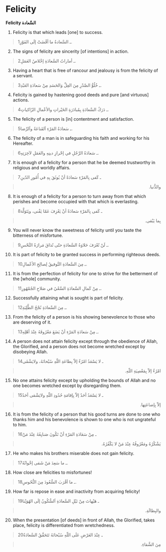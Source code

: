 Felicity
========

**Felicity السَّعادة**

1. Felicity is that which leads [one] to success.

> 1ـ السَّعادةُ ما أفْضَتْ إلَى الفَوْزِ.

2. The signs of felicity are sincerity [of intentions] in action.

> 2ـ أماراتُ السَّعادَةِ إخْلاصُ العَمَلِ.

3. Having a heart that is free of rancour and jealousy is from the
felicity of a servant.

> 3ـ خُلُوُّ الصَّدْرِ مِنَ الغِلِّ وَالحَسَدِ مِنْ سَعادَةِ العَبْدِ.

4. Felicity is gained by hastening good deeds and pure [and virtuous]
actions.

> 4ـ دَرَكُ السَّعادَةِ بِمُبادَرَةِ الخَيْراتِ والأعْمالِ الزّاكياتِ.

5. The felicity of a person is [in] contentment and satisfaction.

> 5ـ سَعادَةُ المَرْءِ اَلقَناعَةُ واَلرِّضا.

6. The felicity of a man is in safeguarding his faith and working for
his Hereafter.

> 6ـ سَعادَةُ الرَّجُلِ في إحْرازِ دينِهِ والعَمَلِ لآخِرَتِهِ.

7. It is enough of a felicity for a person that he be deemed trustworthy
in religious and worldly affairs.

> 7ـ كَفى بِالمَرْءِ سَعادَةً أنْ يُوثَقَ بِهِ في أُمُورِ الدّينِ
<blockquote dir="rtl">
  <p>
والدُّنيا.
  </p>
</blockquote>

8. It is enough of a felicity for a person to turn away from that which
perishes and become occupied with that which is everlasting.

> 8ـ كَفى بِالمَرْءِ سَعادَةً أنْ يَعْزِفَ عَمّا يَفْنى، ويَتَوَلَّهَ
<blockquote dir="rtl">
  <p>
بِما يَبْقى.
  </p>
</blockquote>

9. You will never know the sweetness of felicity until you taste the
bitterness of misfortune.

> 9ـ لَنْ تُعْرَفَ حَلاوَةُ السَّعادَةِ حتّى تُذاقَ مَرارَةُ النَّحْسِ.

10. It is part of felicity to be granted success in performing righteous
deeds.

> 10ـ مِنَ السَّعادَةِ التَّوفيقُ لِصالِحِ الأعْمالِ.

11. It is from the perfection of felicity for one to strive for the
betterment of the [whole] community.

> 11ـ مِنْ كَمالِ السَّعادَةِ السَّعْيُ في صَلاحِ الجُمْهُورِ.

12. Successfully attaining what is sought is part of felicity.

> 12ـ مِنَ السَّعادَةِ نُجْحُ الطَّلِبَةِ.

13. From the felicity of a person is his showing benevolence to those
who are deserving of it.

> 13ـ مِنْ سَعادَةِ المَرْءِ أنْ يَضَعَ مَعْرُوفَهُ عِنْدَ أهْلِهِ.

14. A person does not attain felicity except through the obedience of
Allah, the Glorified, and a person does not become wretched except by
disobeying Allah.

> 14ـ لا يَسْعَدُ امْرُءٌ إلاّ بِطاعَةِ اللّهِ سُبْحانَهُ، ولايَشْقَى
<blockquote dir="rtl">
  <p>
امْرُءٌ إلاّ بِمَعْصِيَةِ اللّهِ.
  </p>
</blockquote>

15. No one attains felicity except by upholding the bounds of Allah and
no one becomes wretched except by disregarding them.

> 15ـ لا يَسْعَدُ أحَدٌ إلاّ بِإقامَةِ حُدُودِ اللّهِ ولايَشْقى أحَدٌ
<blockquote dir="rtl">
  <p>
إلاّ بِإضاعَتِها.
  </p>
</blockquote>

16. It is from the felicity of a person that his good turns are done to
one who thanks him and his benevolence is shown to one who is not
ungrateful to him.

> 16ـ مِنْ سَعَادَةِ المَرْءِ أنْ تَكُونَ صَنايِعُهُ عِنْدَ مَنْ
<blockquote dir="rtl">
  <p>
يَشْكُرُهُ ومَعْرُوفُهُ عِنْدَ مَنْ لا يَكْفُرُهُ.
  </p>
</blockquote>

17. He who makes his brothers miserable does not gain felicity.

> 17ـ ما سَعِدَ مَنْ شَقى إخْوانُهُ.

18. How close are felicities to misfortunes!

> 18ـ ما أقْرَبَ السُّعُودَ مِنَ النُّحُوسِ.

19. How far is repose in ease and inactivity from acquiring felicity!

> 19ـ هَيْهاتَ مِنْ نَيْلِ السَّعادَةِ اَلسُّكُونُ إلَى الهُوَيْنا
<blockquote dir="rtl">
  <p>
والبِطالَةِ.
  </p>
</blockquote>

20. When the presentation [of deeds] in front of Allah, the Glorified,
takes place, felicity is differentiated from wretchedness.

> 20ـ عِنْدَ العَرْضِ عَلَى اللّهِ سُبْحانَهُ تَتَحَقَّقُ السَّعادَةُ
<blockquote dir="rtl">
  <p>
مِنَ الشَّقاءِ.
  </p>
</blockquote>


